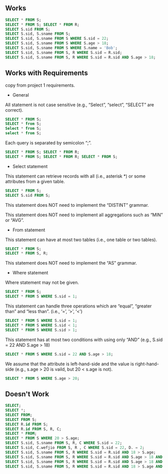 ## Works

``` sql
SELECT * FROM S;
SELECT * FROM S; SELECT * FROM R;
SELECT S.sid FROM S;
SELECT S.sid, S.sname FROM S;
SELECT S.sid, S.sname FROM S WHERE S.sid = 22;
SELECT S.sid, S.sname FROM S WHERE S.age > 18;
SELECT S.sid, S.sname FROM S WHERE S.name = 'Bob';
SELECT S.sid, S.sname FROM S, R WHERE S.sid = R.sid;
SELECT S.sid, S.sname FROM S, R WHERE S.sid = R.sid AND S.age > 18;
```

## Works with Requirements

copy from project 1 requirements.

- General

All statement is not case sensitive (e.g., “Select”, “select”, “SELECT” are correct).

``` sql
SELECT * FROM S;
SELECT * from S;
Select * from S;
select * from S;
```

Each query is separated by semicolon “;”.

``` sql
SELECT * FROM S; SELECT * FROM R;
SELECT * FROM S; SELECT * FROM R; SELECT * FROM S;
```

- Select statement

This statement can retrieve records with all (i.e., asterisk *) or some attributes from a given table.

``` sql
SELECT * FROM S;
SELECT S.sid FROM S;
```

This statement does NOT need to implement the “DISTINT” grammar.

This statement does NOT need to implement all aggregations such as “MIN” or “AVG”.

- From statement

This statement can have at most two tables (i.e., one table or two tables).

``` sql
SELECT * FROM S;
SELECT * FROM S, R;
```

This statement does NOT need to implement the “AS” grammar.

- Where statement

Where statement may not be given.

``` sql
SELECT * FROM S;
SELECT * FROM S WHERE S.sid = 1;
```

This statement can handle three operations which are “equal”, “greater than” and “less than”. (i.e., ‘=’, ‘>’, ‘<’)

``` sql
SELECT * FROM S WHERE S.sid = 1;
SELECT * FROM S WHERE S.sid < 1;
SELECT * FROM S WHERE S.sid > 1;
```

This statement has at most two conditions with using only “AND” (e.g., S.sid = 22 AND S.age > 18)

``` sql
SELECT * FROM S WHERE S.sid = 22 AND S.age > 18;
```

We assume that the attribute is left-hand-side and the value is right-hand-side (e.g., s.age > 20 is vaild, but 20 < s.age is not).

``` sql
SELECT * FROM S WHERE S.age > 20;
```

## Doesn't Work

``` sql
SELECT;
SELECT *;
SELECT FROM;
SELECT FROM S;
SELECT R.id FROM S;
SELECT R.id FROM S, R, C;
SELECT * FROM;
SELECT * FROM S WHERE 20 > S.age;
SELECT S.sid, S.sname FROM S, R, C WHERE S.sid = 22;
SELECT S.sid, C.wefjio FROM S, R , C WHERE S.sid = 22, D. = 2;
SELECT S.sid, S.sname FROM S, R WHERE S.sid = R.sid AND 18 > S.age;
SELECT S.sid, S.sname FROM S, R WHERE S.sid = R.sid AND S.age > 18 AND S.sid = 5;
SELECT S.sid, S.sname FROM S, R WHERE S.sid = R.sid AND S.age > 18 AND S.sid == 5;
SELECT S.sid, S.sname FROM S, R WHERE S.sid = R.sid AND 18 > S.age AND S.sid == 5;
```
